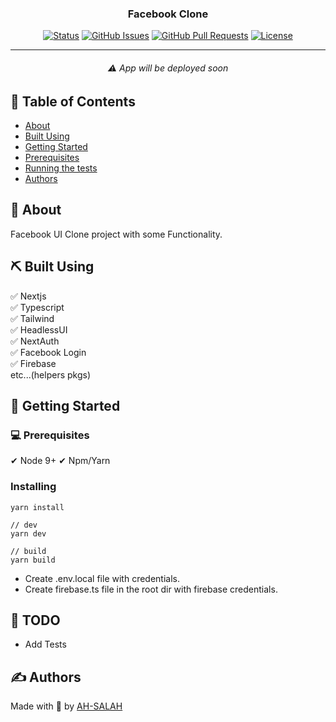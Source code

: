 <p align="center">
  <a href="" rel="noopener">
 <img width=200px height=200px src="https://i.imgur.com/6wj0hh6.jpg" alt="Project logo" style="display:none;"></a>
</p>

<h3 align="center">Facebook Clone</h3>

<div align="center">

[![Status](https://img.shields.io/badge/status-active-success.svg)]() [![GitHub Issues](https://img.shields.io/github/issues/kylelobo/The-Documentation-Compendium.svg)](https://github.com/kylelobo/The-Documentation-Compendium/issues) [![GitHub Pull Requests](https://img.shields.io/github/issues-pr/kylelobo/The-Documentation-Compendium.svg)](https://github.com/kylelobo/The-Documentation-Compendium/pulls) [![License](https://img.shields.io/badge/license-Apache-blue.svg)](/LICENSE)

</div>

---

###### <p align="center">⚠ App will be deployed soon</p>
 

## 📝 Table of Contents

- [About](#about)
- [Built Using](#built_using)
- [Getting Started](#getting_started)
- [Prerequisites](#Prerequisites)
- [Running the tests](#tests)
- [Authors](#authors)

## 🧐 About <a id = "about"></a>

Facebook UI Clone project with some Functionality.


## ⛏️ Built Using <a id = "built_using"></a>

✅ Nextjs\
✅ Typescript\
✅ Tailwind\
✅ HeadlessUI\
✅ NextAuth\
✅ Facebook Login\
✅ Firebase\
etc...(helpers pkgs)

## 🏁 Getting Started <a id = "getting_started"></a>

### 💻 Prerequisites

✔ Node 9+
✔ Npm/Yarn

### Installing


```
yarn install

// dev
yarn dev

// build
yarn build
```
- Create .env.local file with credentials.
- Create firebase.ts file in the root dir with firebase credentials.

## 🔧 TODO <a id = "tests"></a>

- Add Tests

## ✍️ Authors <a id = "authors"></a>

Made with 🦆 by [AH-SALAH](https://github.com/AH-SALAH)